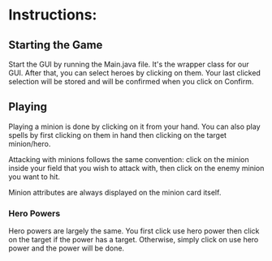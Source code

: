 # Instructions:

## Starting the Game
Start the GUI by running the Main.java file. It's the wrapper class for our GUI.
After that, you can select heroes by clicking on them. Your last clicked selection will be stored
and will be confirmed when you click on Confirm.

## Playing

Playing a minion is done by clicking on it from your hand. You can also play spells by first clicking on them
in hand then clicking on the target minion/hero.

Attacking with minions follows the same convention: click on the minion inside your field that you wish
to attack with, then click on the enemy minion you want to hit.

Minion attributes are always displayed on the minion card itself.

### Hero Powers
Hero powers are largely the same. You first click use hero power then click on the target if the
power has a target. Otherwise, simply click on use hero power and the power will be done.
